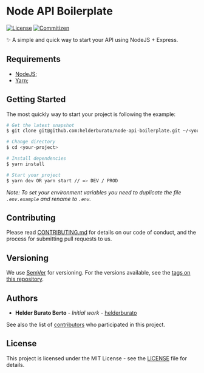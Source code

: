 # Node API Boilerplate

[![License][license-badge]][license-url] [![Commitizen][commitizen-badge]][commitizen-url]

✨ A simple and quick way to start your API using NodeJS + Express.

## Requirements

- [NodeJS](https://nodejs.org/en/);
- [Yarn](https://yarnpkg.com/);

## Getting Started

The most quickly way to start your project is following the example:

```bash
# Get the latest snapshot
$ git clone git@github.com:helderburato/node-api-boilerplate.git ~/<your-project>

# Change directory
$ cd <your-project>

# Install dependencies
$ yarn install

# Start your project
$ yarn dev OR yarn start // => DEV / PROD
```

_Note: To set your environment variables you need to duplicate the file `.env.example` and rename to `.env`._

## Contributing

Please read [CONTRIBUTING.md](CONTRIBUTING.md) for details on our code of conduct, and the process for submitting pull requests to us.

## Versioning

We use [SemVer](https://semver.org/) for versioning. For the versions available, see the [tags on this repository](https://github.com/helderburato/node-mvc-boilerpalte/tags).

## Authors

- **Helder Burato Berto** - _Initial work_ - [helderburato](https://github.com/helderburato)

See also the list of [contributors](https://github.com/helderburato/node-api-boilerplate/contributors) who participated in this project.

## License

This project is licensed under the MIT License - see the [LICENSE](LICENSE) file for details.

[license-badge]: https://img.shields.io/github/license/helderburato/node-api-boilerplate.svg
[license-url]: https://opensource.org/licenses/MIT
[commitizen-badge]: https://img.shields.io/badge/commitizen-friendly-brightgreen.svg
[commitizen-url]: http://commitizen.github.io/cz-cli/
